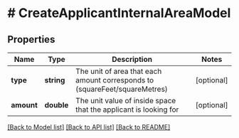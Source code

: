 # # CreateApplicantInternalAreaModel

## Properties

Name | Type | Description | Notes
------------ | ------------- | ------------- | -------------
**type** | **string** | The unit of area that each amount corresponds to (squareFeet/squareMetres) | [optional]
**amount** | **double** | The unit value of inside space that the applicant is looking for | [optional]

[[Back to Model list]](../../README.md#models) [[Back to API list]](../../README.md#endpoints) [[Back to README]](../../README.md)
